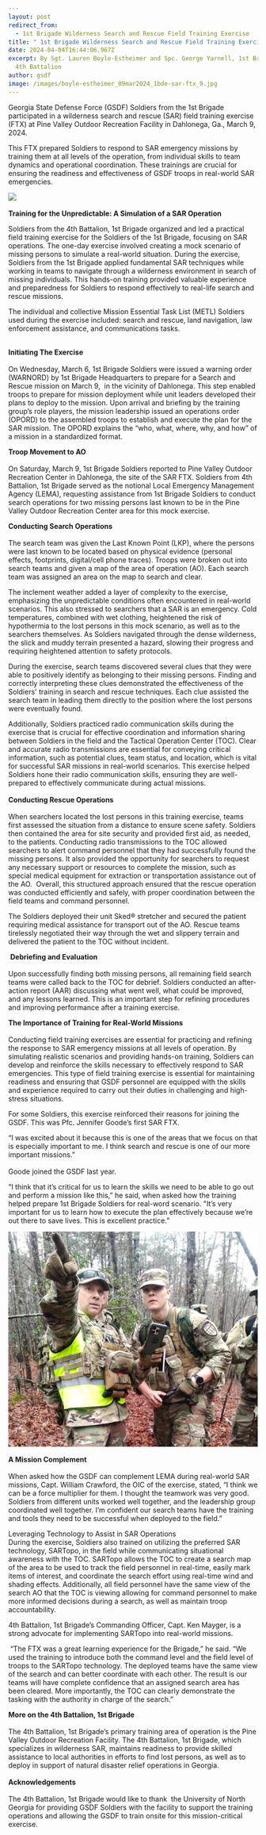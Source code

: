 ```yaml
---
layout: post
redirect_from:
  - 1st Brigade Wilderness Search and Rescue Field Training Exercise
title: " 1st Brigade Wilderness Search and Rescue Field Training Exercise"
date: 2024-04-04T16:44:06.967Z
excerpt: By Sgt. Lauren Boyle-Estheimer and Spc. George Yarnell, 1st Brigade,
  4th Battalion
author: gsdf
image: /images/boyle-estheimer_09mar2024_1bde-sar-ftx_9.jpg
---
```

Georgia State Defense Force (GSDF) Soldiers from the 1st Brigade participated in a wilderness search and rescue (SAR) field training exercise (FTX) at Pine Valley Outdoor Recreation Facility in Dahlonega, Ga., March 9, 2024.

This FTX prepared Soldiers to respond to SAR emergency missions by training them at all levels of the operation, from individual skills to team dynamics and operational coordination. These trainings are crucial for ensuring the readiness and effectiveness of GSDF troops in real-world SAR emergencies.

![](/images/boyle-estheimer_09mar2024_1bde-sar-ftx_30.jpg)

**Training for the Unpredictable: A Simulation of a SAR Operation**

Soldiers from the 4th Battalion, 1st Brigade organized and led a practical field training exercise for the Soldiers of the 1st Brigade, focusing on SAR operations. The one-day exercise involved creating a mock scenario of missing persons to simulate a real-world situation. During the exercise, Soldiers from the 1st Brigade applied fundamental SAR techniques while working in teams to navigate through a wilderness environment in search of missing individuals. This hands-on training provided valuable experience and preparedness for Soldiers to respond effectively to real-life search and rescue missions.

The individual and collective Mission Essential Task List (METL) Soldiers used during the exercise included: search and rescue, land navigation, law enforcement assistance, and communications tasks. 

\
**Initiating The Exercise**\
\
On Wednesday, March 6, 1st Brigade Soldiers were issued a warning order (WARNORD) by 1st Brigade Headquarters to prepare for a Search and Rescue mission on March 9,  in the vicinity of Dahlonega. This step enabled troops to prepare for mission deployment while unit leaders developed their plans to deploy to the mission. Upon arrival and briefing by the training group’s role players, the mission leadership issued an operations order (OPORD) to the assembled troops to establish and execute the plan for the SAR mission. The OPORD explains the “who, what, where, why, and how” of a mission in a standardized format.  

**Troop Movement to AO**\
\
On Saturday, March 9, 1st Brigade Soldiers reported to Pine Valley Outdoor Recreation Center in Dahlonega, the site of the SAR FTX. Soldiers from 4th Battalion, 1st Brigade served as the notional Local Emergency Management Agency (LEMA), requesting assistance from 1st Brigade Soldiers to conduct search operations for two missing persons last known to be in the Pine Valley Outdoor Recreation Center area for this mock exercise. 

**Conducting Search Operations**\
\
The search team was given the Last Known Point (LKP), where the persons were last known to be located based on physical evidence (personal effects, footprints, digital/cell phone traces). Troops were broken out into search teams and given a map of the area of operation (AO). Each search team was assigned an area on the map to search and clear. 

The inclement weather added a layer of complexity to the exercise, emphasizing the unpredictable conditions often encountered in real-world scenarios. This also stressed to searchers that a SAR is an emergency. Cold temperatures, combined with wet clothing, heightened the risk of hypothermia to the lost persons in this mock scenario, as well as to the searchers themselves. As Soldiers navigated through the dense wilderness, the slick and muddy terrain presented a hazard, slowing their progress and requiring heightened attention to safety protocols.

During the exercise, search teams discovered several clues that they were able to positively identify as belonging to their missing persons. Finding and correctly interpreting these clues demonstrated the effectiveness of the Soldiers' training in search and rescue techniques. Each clue assisted the search team in leading them directly to the position where the lost persons were eventually found. 

Additionally, Soldiers practiced radio communication skills during the exercise that is crucial for effective coordination and information sharing between Soldiers in the field and the Tactical Operation Center (TOC). Clear and accurate radio transmissions are essential for conveying critical information, such as potential clues, team status, and location, which is vital for successful SAR missions in real-world scenarios. This exercise helped Soldiers hone their radio communication skills, ensuring they are well-prepared to effectively communicate during actual missions.\
\
**Conducting Rescue Operations**\
\
When searchers located the lost persons in this training exercise, teams first assessed the situation from a distance to ensure scene safety. Soldiers then contained the area for site security and provided first aid, as needed, to the patients. Conducting radio transmissions to the TOC allowed searchers to alert command personnel that they had successfully found the missing persons. It also provided the opportunity for searchers to request any necessary support or resources to complete the mission, such as special medical equipment for extraction or transportation assistance out of the AO.  Overall, this structured approach ensured that the rescue operation was conducted efficiently and safely, with proper coordination between the field teams and command personnel.

The Soldiers deployed their unit Sked® stretcher and secured the patient requiring medical assistance for transport out of the AO. Rescue teams tirelessly negotiated their way through the wet and slippery terrain and delivered the patient to the TOC without incident.

 **Debriefing and Evaluation**\
\
Upon successfully finding both missing persons, all remaining field search teams were called back to the TOC for debrief. Soldiers conducted an after-action report (AAR) discussing what went well, what could be improved, and any lessons learned. This is an important step for refining procedures and improving performance after a training exercise.

**The Importance of Training for Real-World Missions**\
\
Conducting field training exercises are essential for practicing and refining the response to SAR emergency missions at all levels of operation. By simulating realistic scenarios and providing hands-on training, Soldiers can develop and reinforce the skills necessary to effectively respond to SAR emergencies. This type of field training exercise is essential for maintaining readiness and ensuring that GSDF personnel are equipped with the skills and experience required to carry out their duties in challenging and high-stress situations.

For some Soldiers, this exercise reinforced their reasons for joining the GSDF. This was Pfc. Jennifer Goode’s first SAR FTX. 

“I was excited about it because this is one of the areas that we focus on that is especially important to me. I think search and rescue is one of our more important missions.”\
\
Goode joined the GSDF last year.

“I think that it’s critical for us to learn the skills we need to be able to go out and perform a mission like this,” he said, when asked how the training helped prepare 1st Brigade Soldiers for real-word scenario. "It’s very important for us to learn how to execute the plan effectively because we’re out there to save lives. This is excellent practice.”

![](/images/spcyarnell_09mar24_1bde-ftx2024-167-adj-cropped-pointing.jpg)

**A Mission Complement**\
\
When asked how the GSDF can complement LEMA during real-world SAR missions, Capt. William Crawford, the OIC of the exercise, stated, “I think we can be a force multiplier for them. I thought the teamwork was very good. Soldiers from different units worked well together, and the leadership group coordinated well together. I’m confident our search teams have the training and tools they need to be successful when deployed to the field.”

Leveraging Technology to Assist in SAR Operations\
During the exercise, Soldiers also trained on utilizing the preferred SAR technology, SARTopo, in the field while communicating situational awareness with the TOC. SARTopo allows the TOC to create a search map of the area to be used to track the field personnel in real-time, easily mark items of interest, and coordinate the search effort using real-time wind and shading effects. Additionally, all field personnel have the same view of the search AO that the TOC is viewing allowing for command personnel to make more informed decisions during a search, as well as maintain troop accountability.

4th Battalion, 1st Brigade’s Commanding Officer, Capt. Ken Mayger, is a strong advocate for implementing SARTopo into real-world missions.

 “The FTX was a great learning experience for the Brigade,” he said. “We used the training to introduce both the command level and the field level of troops to the SARTopo technology. The deployed teams have the same view of the search and can better coordinate with each other. The result is our teams will have complete confidence that an assigned search area has been cleared. More importantly, the TOC can clearly demonstrate the tasking with the authority in charge of the search.” 

**More on the 4th Battalion, 1st Brigade**\
\
The 4th Battalion, 1st Brigade’s primary training area of operation is the Pine Valley Outdoor Recreation Facility. The 4th Battalion, 1st Brigade, which specializes in wilderness SAR, maintains readiness to provide skilled assistance to local authorities in efforts to find lost persons, as well as to deploy in support of natural disaster relief operations in Georgia.\
\
**Acknowledgements**\
\
The 4th Battalion, 1st Brigade would like to thank  the University of North Georgia for providing GSDF Soldiers with the facility to support the training operations and allowing the GSDF to train onsite for this mission-critical exercise.